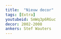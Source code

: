 ```yaml
---
title:  "Nieuw decor"
tags: [Extra]
youtubeid: SmWq3p6RGuc
decor: 2002-2008
ankers: Stef Wauters
---
```

